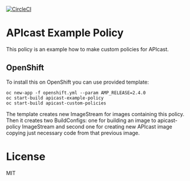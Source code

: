 [![CircleCI](https://circleci.com/gh/3scale/apicast-example-policy.svg?style=svg)](https://circleci.com/gh/3scale/apicast-example-policy)

# APIcast Example Policy

This policy is an example how to make custom policies for APIcast.


## OpenShift

To install this on OpenShift you can use provided template:

```shell
oc new-app -f openshift.yml --param AMP_RELEASE=2.4.0
oc start-build apicast-example-policy
oc start-build apicast-custom-policies
```

The template creates new ImageStream for images containing this policy.
Then it creates two BuildConfigs: one for building an image to apicast-policy ImageStream
and second one for creating new APIcast image copying just necessary code from that previous image.


# License

MIT
